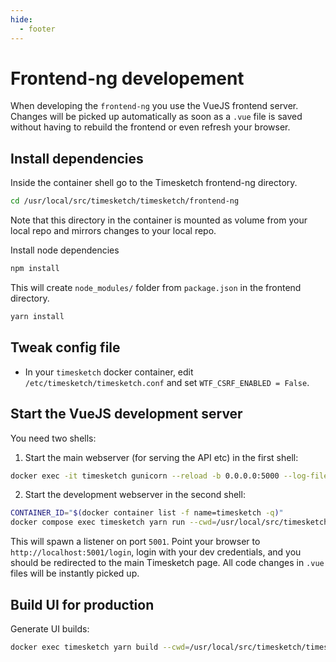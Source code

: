 ```yaml
---
hide:
  - footer
---
```


# Frontend-ng developement

When developing the `frontend-ng` you use the VueJS frontend server. Changes will be picked up automatically
as soon as a `.vue` file is saved without having to rebuild the frontend or even refresh your browser.

## Install dependencies

Inside the container shell go to the Timesketch frontend-ng directory.

```bash
cd /usr/local/src/timesketch/timesketch/frontend-ng
```

Note that this directory in the container is mounted as volume from your local repo and mirrors changes to your local repo.

Install node dependencies

```bash
npm install
```

This will create `node_modules/` folder from `package.json` in the frontend directory.

```bash
yarn install
```

## Tweak config file

* In your `timesketch` docker container, edit `/etc/timesketch/timesketch.conf` and set `WTF_CSRF_ENABLED = False`.

## Start the VueJS development server

You need two shells:

1. Start the main webserver (for serving the API etc) in the first shell:

```bash
docker exec -it timesketch gunicorn --reload -b 0.0.0.0:5000 --log-file - --timeout 600 -c /usr/local/src/timesketch/data/gunicorn_config.py timesketch.wsgi:application
```

2. Start the development webserver in the second shell:

```bash
CONTAINER_ID="$(docker container list -f name=timesketch -q)"
docker compose exec timesketch yarn run --cwd=/usr/local/src/timesketch/timesketch/frontend-ng serve
```

This will spawn a listener on port `5001`. Point your browser to `http://localhost:5001/login`, login with your
dev credentials, and you should be redirected to the main Timesketch page. All code changes in `.vue` files will
be instantly picked up.


## Build UI for production

Generate UI builds:

```bash
docker exec timesketch yarn build --cwd=/usr/local/src/timesketch/timesketch/frontend-ng
```
